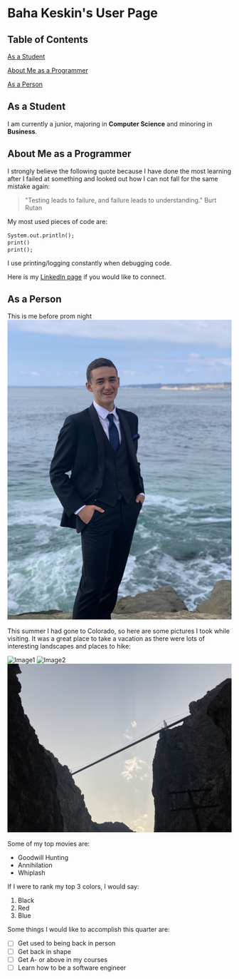 # Baha Keskin's User Page

## Table of Contents
[As a Student](#as-a-student)

[About Me as a Programmer](#about-me-as-a-programmer)

[As a Person](#as-a-person)

## As a Student
I am currently a junior, majoring in **Computer Science** and minoring in **Business**.

## About Me as a Programmer
I strongly believe the following quote because I have done the most learning after I failed at something and looked out how I can not fall for the same mistake again:
> "Testing leads to failure, and failure leads to understanding." Burt Rutan


My most used pieces of code are:
```
System.out.println();
print()
print();
```
I use printing/logging constantly when debugging code.


Here is my [LinkedIn page](https://www.linkedin.com/in/keskinmbaha) if you would like to connect.

## As a Person
This is me before prom night
![Prom Night](/profile.jpg)


This summer I had gone to Colorado, so here are some pictures I took while visiting. It was a great place to take a vacation as there were lots of interesting landscapes and places to hike:

![Image1](https://github.com/keskinmbaha/CSE110-Lab1/blob/index-md/0.jpg)
![Image2](https://github.com/keskinmbaha/CSE110-Lab1/blob/index-md/1.jpg)
![Image3](https://github.com/keskinmbaha/CSE110-Lab1/blob/index-md/2.jpg)


Some of my top movies are:
- Goodwill Hunting
- Annihilation
- Whiplash


If I were to rank my top 3 colors, I would say:
1. Black
2. Red
3. Blue


Some things I would like to accomplish this quarter are:
- [ ] Get used to being back in person
- [ ] Get back in shape
- [ ] Get A- or above in my courses
- [ ] Learn how to be a software engineer
